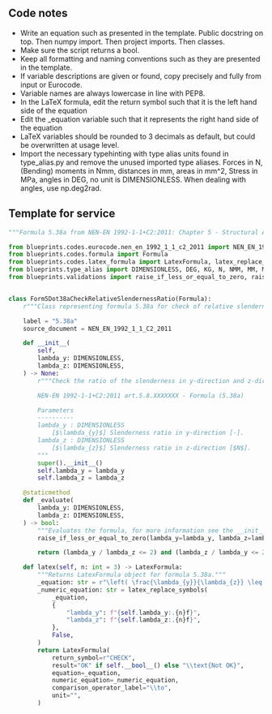 ## Code notes

- Write an equation such as presented in the template. Public docstring on top. Then numpy import. Then project imports. Then classes.
- Make sure the script returns a bool. 
- Keep all formatting and naming conventions such as they are presented in the template. 
- If variable descriptions are given or found, copy precisely and fully from input or Eurocode. 
- Variable names are always lowercase in line with PEP8.
- In the LaTeX formula, edit the return symbol such that it is the left hand side of the equation
- Edit the _equation variable such that it represents the right hand side of the equation
- LaTeX variables should be rounded to 3 decimals as default, but could be overwritten at usage level.  
- Import the necessary typehinting with type alias units found in type_alias.py and remove the unused imported type aliases. Forces in N, (Bending) moments in Nmm, distances in mm, areas in mm^2, Stress in MPa, angles in DEG, no unit is DIMENSIONLESS. When dealing with angles, use np.deg2rad.

## Template for service

```python
"""Formula 5.38a from NEN-EN 1992-1-1+C2:2011: Chapter 5 - Structural Analysis."""

from blueprints.codes.eurocode.nen_en_1992_1_1_c2_2011 import NEN_EN_1992_1_1_C2_2011
from blueprints.codes.formula import Formula
from blueprints.codes.latex_formula import LatexFormula, latex_replace_symbols
from blueprints.type_alias import DIMENSIONLESS, DEG, KG, N, NMM, MM, MM2, MM3, MM4, MPA
from blueprints.validations import raise_if_less_or_equal_to_zero, raise_if_negative


class Form5Dot38aCheckRelativeSlendernessRatio(Formula):
    r"""Class representing formula 5.38a for check of relative slenderness ratio."""

    label = "5.38a"
    source_document = NEN_EN_1992_1_1_C2_2011

    def __init__(
        self,
        lambda_y: DIMENSIONLESS,
        lambda_z: DIMENSIONLESS,
    ) -> None:
        r"""Check the ratio of the slenderness in y-direction and z-direction.

        NEN-EN 1992-1-1+C2:2011 art.5.8.XXXXXXX - Formula (5.38a)

        Parameters
        ----------
        lambda_y : DIMENSIONLESS
            [$\lambda_{y}$] Slenderness ratio in y-direction [-].
        lambda_z : DIMENSIONLESS
            [$\lambda_{z}$] Slenderness ratio in z-direction [$N$].
        """
        super().__init__()
        self.lambda_y = lambda_y
        self.lambda_z = lambda_z

    @staticmethod
    def _evaluate(
        lambda_y: DIMENSIONLESS,
        lambda_z: DIMENSIONLESS,
    ) -> bool:
        """Evaluates the formula, for more information see the __init__ method."""
        raise_if_less_or_equal_to_zero(lambda_y=lambda_y, lambda_z=lambda_z)

        return (lambda_y / lambda_z <= 2) and (lambda_z / lambda_y <= 2)

    def latex(self, n: int = 3) -> LatexFormula:
        """Returns LatexFormula object for formula 5.38a."""
        _equation: str = r"\left( \frac{\lambda_{y}}{\lambda_{z}} \leq 2 \text{ and } \frac{\lambda_{z}}{\lambda_{y}} \leq 2 \right)"
        _numeric_equation: str = latex_replace_symbols(
            _equation,
            {
                "lambda_y": f"{self.lambda_y:.{n}f}",
                "lambda_z": f"{self.lambda_z:.{n}f}",
            },
            False,
        )
        return LatexFormula(
            return_symbol=r"CHECK",
            result="OK" if self.__bool__() else "\\text{Not OK}",
            equation=_equation,
            numeric_equation=_numeric_equation,
            comparison_operator_label="\\to",
            unit="",
        )
        
```